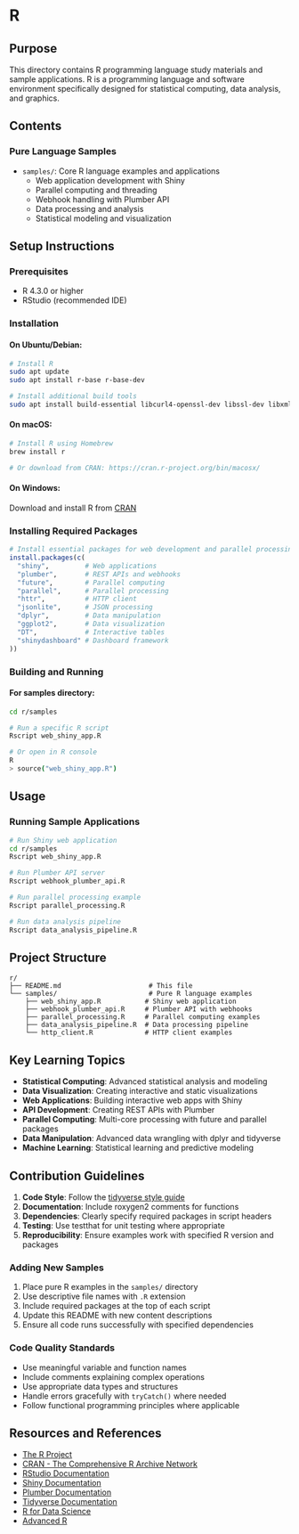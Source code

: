 # R

## Purpose

This directory contains R programming language study materials and sample applications. R is a programming language and software environment specifically designed for statistical computing, data analysis, and graphics.

## Contents

### Pure Language Samples
- `samples/`: Core R language examples and applications
  - Web application development with Shiny
  - Parallel computing and threading
  - Webhook handling with Plumber API
  - Data processing and analysis
  - Statistical modeling and visualization

## Setup Instructions

### Prerequisites
- R 4.3.0 or higher
- RStudio (recommended IDE)

### Installation

#### On Ubuntu/Debian:
```bash
# Install R
sudo apt update
sudo apt install r-base r-base-dev

# Install additional build tools
sudo apt install build-essential libcurl4-openssl-dev libssl-dev libxml2-dev
```

#### On macOS:
```bash
# Install R using Homebrew
brew install r

# Or download from CRAN: https://cran.r-project.org/bin/macosx/
```

#### On Windows:
Download and install R from [CRAN](https://cran.r-project.org/bin/windows/base/)

### Installing Required Packages
```r
# Install essential packages for web development and parallel processing
install.packages(c(
  "shiny",         # Web applications
  "plumber",       # REST APIs and webhooks
  "future",        # Parallel computing
  "parallel",      # Parallel processing
  "httr",          # HTTP client
  "jsonlite",      # JSON processing
  "dplyr",         # Data manipulation
  "ggplot2",       # Data visualization
  "DT",            # Interactive tables
  "shinydashboard" # Dashboard framework
))
```

### Building and Running

#### For samples directory:
```bash
cd r/samples

# Run a specific R script
Rscript web_shiny_app.R

# Or open in R console
R
> source("web_shiny_app.R")
```

## Usage

### Running Sample Applications
```bash
# Run Shiny web application
cd r/samples
Rscript web_shiny_app.R

# Run Plumber API server
Rscript webhook_plumber_api.R

# Run parallel processing example
Rscript parallel_processing.R

# Run data analysis pipeline
Rscript data_analysis_pipeline.R
```

## Project Structure

```
r/
├── README.md                      # This file
└── samples/                       # Pure R language examples
    ├── web_shiny_app.R           # Shiny web application
    ├── webhook_plumber_api.R     # Plumber API with webhooks
    ├── parallel_processing.R     # Parallel computing examples
    ├── data_analysis_pipeline.R  # Data processing pipeline
    └── http_client.R             # HTTP client examples
```

## Key Learning Topics

- **Statistical Computing**: Advanced statistical analysis and modeling
- **Data Visualization**: Creating interactive and static visualizations
- **Web Applications**: Building interactive web apps with Shiny
- **API Development**: Creating REST APIs with Plumber
- **Parallel Computing**: Multi-core processing with future and parallel packages
- **Data Manipulation**: Advanced data wrangling with dplyr and tidyverse
- **Machine Learning**: Statistical learning and predictive modeling

## Contribution Guidelines

1. **Code Style**: Follow the [tidyverse style guide](https://style.tidyverse.org/)
2. **Documentation**: Include roxygen2 comments for functions
3. **Dependencies**: Clearly specify required packages in script headers
4. **Testing**: Use testthat for unit testing where appropriate
5. **Reproducibility**: Ensure examples work with specified R version and packages

### Adding New Samples
1. Place pure R examples in the `samples/` directory
2. Use descriptive file names with `.R` extension
3. Include required packages at the top of each script
4. Update this README with new content descriptions
5. Ensure all code runs successfully with specified dependencies

### Code Quality Standards
- Use meaningful variable and function names
- Include comments explaining complex operations
- Use appropriate data types and structures
- Handle errors gracefully with `tryCatch()` where needed
- Follow functional programming principles where applicable

## Resources and References

- [The R Project](https://www.r-project.org/)
- [CRAN - The Comprehensive R Archive Network](https://cran.r-project.org/)
- [RStudio Documentation](https://docs.rstudio.com/)
- [Shiny Documentation](https://shiny.rstudio.com/)
- [Plumber Documentation](https://www.rplumber.io/)
- [Tidyverse Documentation](https://www.tidyverse.org/)
- [R for Data Science](https://r4ds.had.co.nz/)
- [Advanced R](https://adv-r.hadley.nz/)